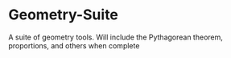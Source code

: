 # Geometry-Suite
A suite of geometry tools. Will include the Pythagorean theorem, proportions, and others when complete
